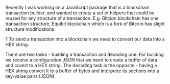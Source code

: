 Recently I was working on a JavaScript package that is a blockchain transaction builder, and wanted to create a set of
helpers that could be reused for any structure of a transaction. E.g. Bitcion blockchain has one transaction structure,
Equibit blockchain which is a fork of Bitcoin has slight structure modifications.

? To send a transaction into a blockchain we need to convert our data into a HEX string.

There are two tasks - building a transaction and decoding one. For building we receive a configuration JSON that we
need to create a buffer of data and covert to a HEX string. The decoding task is the opposite - having a HEX string
convert it to a buffer of bytes and interprete its sections into a key-value pairs (JSON).

